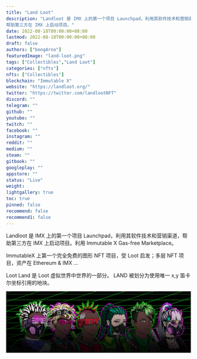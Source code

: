 ```yaml
---
title: "Land Loot"
description: "Landloot 是 IMX 上的第一个项目 Launchpad，利用其软件技术和营销渠道，
帮助第三方在 IMX 上启动项目。"
date: 2022-08-18T00:00:00+08:00
lastmod: 2022-08-18T00:00:00+08:00
draft: false
authors: ["boogArno"]
featuredImage: "land-loot.png"
tags: ["Collectibles","Land Loot"]
categories: ["nfts"]
nfts: ["Collectibles"]
blockchain: "Immutable X"
website: "https://landloot.org/"
twitter: "https://twitter.com/landlootNFT"
discord: ""
telegram: ""
github: ""
youtube: ""
twitch: ""
facebook: ""
instagram: ""
reddit: ""
medium: ""
steam: ""
gitbook: ""
googleplay: ""
appstore: ""
status: "Live"
weight: 
lightgallery: true
toc: true
pinned: false
recommend: false
recommend1: false
---
```


Landloot 是 IMX 上的第一个项目 Launchpad，利用其软件技术和营销渠道，帮助第三方在 IMX 上启动项目。利用 Immutable X Gas-free Marketplace。

ImmutableX 上第一个完全免费的图形 NFT 项目，受 Loot 启发；多层 NFT 项目，资产在 Ethereum & IMX ...

Loot Land 是 Loot 虚拟世界中世界的一部分。 LAND 被划分为使用唯一 x,y 笛卡尔坐标引用的地块。

![1500x500](1500x500.jpg)
